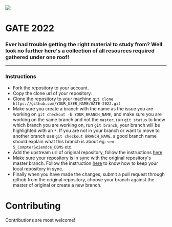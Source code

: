 ![](https://raw.githubusercontent.com/matiassingers/awesome-readme/master/icon.png)
# GATE 2022 #

### Ever had trouble getting the right material to study from? Well look no further here's a collection of all resources required gathered under one roof! ###
<hr>

### Instructions
- Fork the repository to your account.
- Copy the clone url of your repository.
- Clone the repository to your machine `git clone https://github.com/YOUR_USER_NAME/GATE-2022.git` 
- Make sure you create a branch with the name as the issue you are working on `git checkout -b YOUR_BRANCH_NAME`, and make sure you are working on the same branch and not the `master`, run `git status` to know which branch you are working on, run `git branch`, your branch will be highlighted with an `*`. If you are not in your branch or want to move to another branch use `git checkout BRANCH_NAME`. 
a good branch name should explain what this branch is about eg. `sem-5_CompterSciendce_DBMS` etc.
- Add the upstream url of original repository, follow the instructions [here](https://help.github.com/articles/configuring-a-remote-for-a-fork/)
- Make sure your repository is in sync with the original repository's master branch. Follow the instruction [here](https://help.github.com/articles/syncing-a-fork/) to know how to keep your local repository in sync.
- Finally when you have made the changes, submit a pull request through github from the original repository, choose your branch against the master of original or create a new branch.


# Contributing #
Contributions are most welcome!


